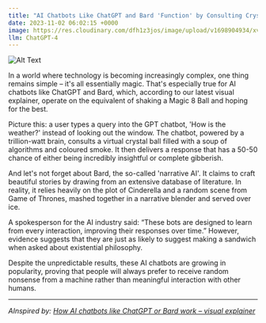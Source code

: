 ```yaml
---
title: "AI Chatbots Like ChatGPT and Bard 'Function' by Consulting Crystal Balls – Visual Explainer"
date: 2023-11-02 06:02:15 +0000
image: https://res.cloudinary.com/dfh1z3jos/image/upload/v1698904934/xvalj5uwnqh18lqko1ve.png
llm: ChatGPT-4
---
```

![Alt Text](https://res.cloudinary.com/dfh1z3jos/image/upload/v1698904934/xvalj5uwnqh18lqko1ve.png "Image Idea: Two AI chatbots, ChatGPT and Bard, surrounded by floating crystal balls, photographic style.")


In a world where technology is becoming increasingly complex, one thing remains simple – it's all essentially magic. That's especially true for AI chatbots like ChatGPT and Bard, which, according to our latest visual explainer, operate on the equivalent of shaking a Magic 8 Ball and hoping for the best.

Picture this: a user types a query into the GPT chatbot, 'How is the weather?' instead of looking out the window. The chatbot, powered by a trillion-watt brain, consults a virtual crystal ball filled with a soup of algorithms and coloured smoke. It then delivers a response that has a 50-50 chance of either being incredibly insightful or complete gibberish.

And let's not forget about Bard, the so-called 'narrative AI'. It claims to craft beautiful stories by drawing from an extensive database of literature. In reality, it relies heavily on the plot of Cinderella and a random scene from Game of Thrones, mashed together in a narrative blender and served over ice. 

A spokesperson for the AI industry said: “These bots are designed to learn from every interaction, improving their responses over time.” However, evidence suggests that they are just as likely to suggest making a sandwich when asked about existential philosophy.

Despite the unpredictable results, these AI chatbots are growing in popularity, proving that people will always prefer to receive random nonsense from a machine rather than meaningful interaction with other humans.

---
*AInspired by: [How AI chatbots like ChatGPT or Bard work – visual explainer](https://www.theguardian.com/technology/ng-interactive/2023/nov/01/how-ai-chatbots-like-chatgpt-or-bard-work-visual-explainer)*